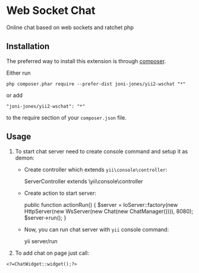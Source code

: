 Web Socket Chat
===============
Online chat based on web sockets and ratchet php

Installation
------------

The preferred way to install this extension is through [composer](http://getcomposer.org/download/).

Either run

```
php composer.phar require --prefer-dist joni-jones/yii2-wschat "*"
```

or add

```
"joni-jones/yii2-wschat": "*"
```

to the require section of your `composer.json` file.

Usage
------------

1. To start chat server need to create console command and setup it as demon:
    
    - Create controller which extends `yii\console\controller`:
        
        ServerController extends \yii\console\controller
        
    - Create action to start server:
    
        public function actionRun()
        {
            $server = IoServer::factory(new HttpServer(new WsServer(new Chat(new ChatManager()))), 8080);
            $server->run();
        }
        
    - Now, you can run chat server with `yii` console command:
    
        yii server/run
        
2. To add chat on page just call:

```
<?=ChatWidget::widget();?>
```
